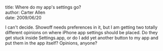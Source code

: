 title: Where do my app's settings go?  
author: Carter Allen  
date: 2009/06/20  

I can't decide. Showoff needs preferences in it, but I am getting two totally different opinions on where iPhone app settings should be placed. Do they get stuck inside Settings.app, or do I add yet another button to my app and put them in the app itself? Opinions, anyone?